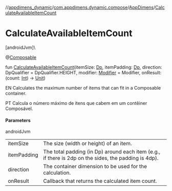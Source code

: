 //[appdimens_dynamic](../../../README.md)/[com.appdimens.dynamic.compose](../README.md)/[AppDimens](README.md)/[CalculateAvailableItemCount](-calculate-available-item-count.md)

# CalculateAvailableItemCount

[androidJvm]\

@[Composable](https://developer.android.com/reference/kotlin/androidx/compose/runtime/Composable.html)

fun [CalculateAvailableItemCount](-calculate-available-item-count.md)(itemSize: [Dp](https://developer.android.com/reference/kotlin/androidx/compose/ui/unit/Dp.html), itemPadding: [Dp](https://developer.android.com/reference/kotlin/androidx/compose/ui/unit/Dp.html), direction: DpQualifier = DpQualifier.HEIGHT, modifier: [Modifier](https://developer.android.com/reference/kotlin/androidx/compose/ui/Modifier.html) = Modifier, onResult: (count: [Int](https://kotlinlang.org/api/core/kotlin-stdlib/kotlin/-int/index.html)) -&gt; [Unit](https://kotlinlang.org/api/core/kotlin-stdlib/kotlin/-unit/index.html))

EN Calculates the maximum number of items that can fit in a Composable container.

PT Calcula o número máximo de itens que cabem em um contêiner Composável.

#### Parameters

androidJvm

| | |
|---|---|
| itemSize | The size (width or height) of an item. |
| itemPadding | The total padding (in Dp) around each item (e.g., if there is 2dp on the sides, the padding is 4dp). |
| direction | The container dimension to be used for the calculation. |
| onResult | Callback that returns the calculated item count. |